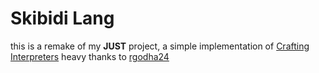 # Skibidi Lang
this is a remake of my **JUST** project, a simple implementation of [Crafting Interpreters](https://craftinginterpreters.com)
heavy thanks to [rgodha24](https://github.com/rgodha24/rlox) 
